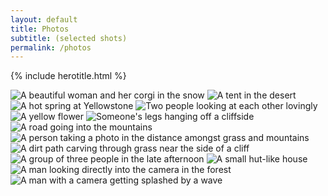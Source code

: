 ```yaml
---
layout: default
title: Photos
subtitle: (selected shots)
permalink: /photos
---
```

  {% include herotitle.html %}
  <section class="one-column-body-wrapper">
    <img src="http://images.benjaminjoyce.com/megwilson.jpg" alt="A beautiful woman and her corgi in the snow">
    <img src="http://images.benjaminjoyce.com/tent.jpg" alt="A tent in the desert">
    <img src="http://images.benjaminjoyce.com/spring.jpg" alt="A hot spring at Yellowstone">
    <img src="http://images.benjaminjoyce.com/mattrenee.jpg" alt="Two people looking at each other lovingly">
    <img src="http://images.benjaminjoyce.com/flower.jpg" alt="A yellow flower">
    <img src="http://images.benjaminjoyce.com/feet.jpg" alt="Someone's legs hanging off a cliffside">
    <img src="http://images.benjaminjoyce.com/road.jpg" alt="A road going into the mountains">
    <img src="http://images.benjaminjoyce.com/patt.jpg" alt="A person taking a photo in the distance amongst grass and mountains">
    <img src="http://images.benjaminjoyce.com/path.jpg" alt="A dirt path carving through grass near the side of a cliff">
    <img src="http://images.benjaminjoyce.com/group.jpg" alt="A group of three people in the late afternoon">
    <img src="http://images.benjaminjoyce.com/house.jpg" alt="A small hut-like house">
    <img src="http://images.benjaminjoyce.com/craig.jpg" alt="A man looking directly into the camera in the forest">
    <img src="http://images.benjaminjoyce.com/adam.jpg" alt="A man with a camera getting splashed by a wave">
  </section>
